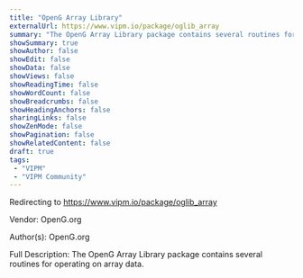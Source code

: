 ```yaml
---
title: "OpenG Array Library"
externalUrl: https://www.vipm.io/package/oglib_array
summary: "The OpenG Array Library package contains several routines for operating on array data.."
showSummary: true
showAuthor: false
showEdit: false
showData: false
showViews: false
showReadingTime: false
showWordCount: false
showBreadcrumbs: false
showHeadingAnchors: false
sharingLinks: false
showZenMode: false
showPagination: false
showRelatedContent: false
draft: true
tags:
 - "VIPM"
 - "VIPM Community"
---
```


Redirecting to https://www.vipm.io/package/oglib_array

Vendor: OpenG.org

Author(s): OpenG.org
 
Full Description:
The OpenG Array Library package contains several routines for operating on array data.